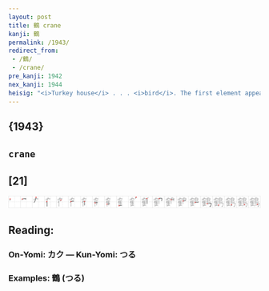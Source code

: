 ```yaml
---
layout: post
title: 鶴 crane
kanji: 鶴
permalink: /1943/
redirect_from:
 - /鶴/
 - /crane/
pre_kanji: 1942
nex_kanji: 1944
heisig: "<i>Turkey house</i> . . . <i>bird</i>. The first element appears on only one other occasion, back in frame 609."
---
```


## {1943}

## `crane`

## [21]

<div class="stroke"><img src="../images/E9B6B4.png" /></div>

## Reading:

### On-Yomi: カク &mdash; Kun-Yomi: つる

### Examples: 鶴 (つる)
